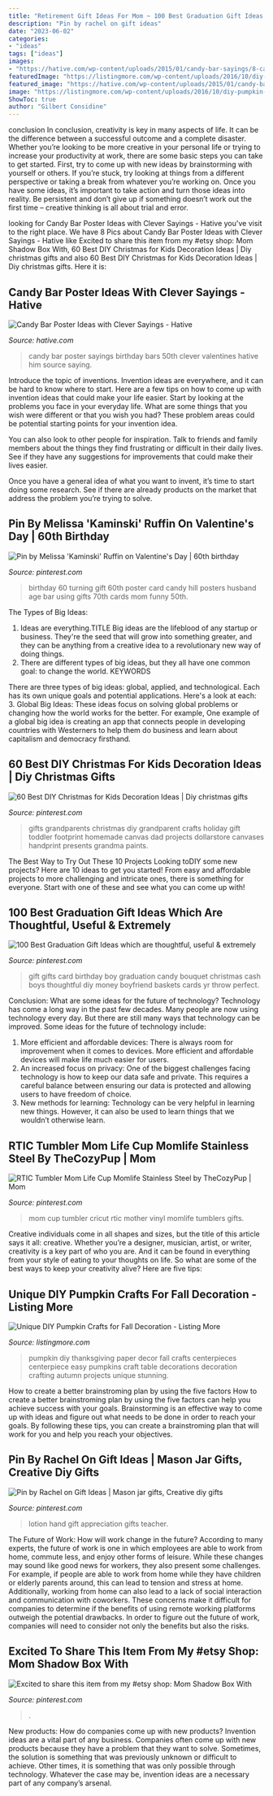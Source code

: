```yaml
---
title: "Retirement Gift Ideas For Mom ~ 100 Best Graduation Gift Ideas Which Are Thoughtful, Useful &amp; Extremely"
description: "Pin by rachel on gift ideas"
date: "2023-06-02"
categories:
- "ideas"
tags: ["ideas"]
images:
- "https://hative.com/wp-content/uploads/2015/01/candy-bar-sayings/8-candy-bar-saying-ideas.jpg"
featuredImage: "https://listingmore.com/wp-content/uploads/2016/10/diy-pumpkin-crafts/16-diy-pumpkin-crafts-for-fall-decoration.jpg"
featured_image: "https://hative.com/wp-content/uploads/2015/01/candy-bar-sayings/8-candy-bar-saying-ideas.jpg"
image: "https://listingmore.com/wp-content/uploads/2016/10/diy-pumpkin-crafts/16-diy-pumpkin-crafts-for-fall-decoration.jpg"
ShowToc: true
author: "Gilbert Considine"
---
```



conclusion
In conclusion, creativity is key in many aspects of life. It can be the difference between a successful outcome and a complete disaster. Whether you’re looking to be more creative in your personal life or trying to increase your productivity at work, there are some basic steps you can take to get started.
First, try to come up with new ideas by brainstorming with yourself or others. If you’re stuck, try looking at things from a different perspective or taking a break from whatever you’re working on. Once you have some ideas, it’s important to take action and turn those ideas into reality. Be persistent and don’t give up if something doesn’t work out the first time – creative thinking is all about trial and error.

	

		
looking for Candy Bar Poster Ideas with Clever Sayings - Hative you've visit to the right place. We have 8 Pics about Candy Bar Poster Ideas with Clever Sayings - Hative like Excited to share this item from my #etsy shop: Mom Shadow Box With, 60 Best DIY Christmas for Kids Decoration Ideas | Diy christmas gifts and also 60 Best DIY Christmas for Kids Decoration Ideas | Diy christmas gifts. Here it is:
		
    
## Candy Bar Poster Ideas With Clever Sayings - Hative

<img loading=lazy src="https://hative.com/wp-content/uploads/2015/01/candy-bar-sayings/8-candy-bar-saying-ideas.jpg" onerror="this.onerror=null;this.src='https://tse4.mm.bing.net/th?id=OIP.ZCQ7LAyHzLc_TkZApETBdwHaJ4&amp;pid=15.1';" alt="Candy Bar Poster Ideas with Clever Sayings - Hative">

_Source: hative.com_

>candy bar poster sayings birthday bars 50th clever valentines hative him source saying. 

	

Introduce the topic of inventions.
Invention ideas are everywhere, and it can be hard to know where to start. Here are a few tips on how to come up with invention ideas that could make your life easier.
Start by looking at the problems you face in your everyday life. What are some things that you wish were different or that you wish you had? These problem areas could be potential starting points for your invention idea.

You can also look to other people for inspiration. Talk to friends and family members about the things they find frustrating or difficult in their daily lives. See if they have any suggestions for improvements that could make their lives easier.

Once you have a general idea of what you want to invent, it’s time to start doing some research. See if there are already products on the market that address the problem you’re trying to solve.

    
## Pin By Melissa &#039;Kaminski&#039; Ruffin On Valentine&#039;s Day | 60th Birthday

<img loading=lazy src="https://i.pinimg.com/736x/0d/66/8a/0d668ad79a05471ead32f6d902f0cb33.jpg" onerror="this.onerror=null;this.src='https://tse2.mm.bing.net/th?id=OIP.9xvgZOitSv9JEo4G_fzQmAHaJ4&amp;pid=15.1';" alt="Pin by Melissa &#039;Kaminski&#039; Ruffin on Valentine&#039;s Day | 60th birthday">

_Source: pinterest.com_

>birthday 60 turning gift 60th poster card candy hill posters husband age bar using gifts 70th cards mom funny 50th. 

	

The Types of Big Ideas:
1. Ideas are everything.TITLE
Big ideas are the lifeblood of any startup or business. They're the seed that will grow into something greater, and they can be anything from a creative idea to a revolutionary new way of doing things.
2. There are different types of big ideas, but they all have one common goal: to change the world. KEYWORDS

There are three types of big ideas: global, applied, and technological. Each has its own unique goals and potential applications. Here's a look at each: 
3. Global Big Ideas: These ideas focus on solving global problems or changing how the world works for the better. For example, One example of a global big idea is creating an app that connects people in developing countries with Westerners to help them do business and learn about capitalism and democracy firsthand. 

    
## 60 Best DIY Christmas For Kids Decoration Ideas | Diy Christmas Gifts

<img loading=lazy src="https://i.pinimg.com/736x/aa/68/f4/aa68f47d7f248d6eb97c4a6abb3942d4.jpg" onerror="this.onerror=null;this.src='https://tse2.mm.bing.net/th?id=OIP.h9zZL3vmfPy30W1l3jirPAHaJ3&amp;pid=15.1';" alt="60 Best DIY Christmas for Kids Decoration Ideas | Diy christmas gifts">

_Source: pinterest.com_

>gifts grandparents christmas diy grandparent crafts holiday gift toddler footprint homemade canvas dad projects dollarstore canvases handprint presents grandma paints. 

	

The Best Way to Try Out These 10 Projects
Looking toDIY some new projects? Here are 10 ideas to get you started! From easy and affordable projects to more challenging and intricate ones, there is something for everyone. Start with one of these and see what you can come up with!

    
## 100 Best Graduation Gift Ideas Which Are Thoughtful, Useful &amp; Extremely

<img loading=lazy src="https://i.pinimg.com/736x/2d/a3/ce/2da3ce827766e33478a73beccde2123e.jpg" onerror="this.onerror=null;this.src='https://tse3.mm.bing.net/th?id=OIP.g8NLJ9a2sC1OWz3yTmJRtAHaJ4&amp;pid=15.1';" alt="100 Best Graduation Gift Ideas which are thoughtful, useful &amp; extremely">

_Source: pinterest.com_

>gift gifts card birthday boy graduation candy bouquet christmas cash boys thoughtful diy money boyfriend baskets cards yr throw perfect. 

	

Conclusion: What are some ideas for the future of technology?
Technology has come a long way in the past few decades. Many people are now using technology every day. But there are still many ways that technology can be improved. Some ideas for the future of technology include: 
1) More efficient and affordable devices: There is always room for improvement when it comes to devices. More efficient and affordable devices will make life much easier for users. 
2) An increased focus on privacy: One of the biggest challenges facing technology is how to keep our data safe and private. This requires a careful balance between ensuring our data is protected and allowing users to have freedom of choice. 
3) New methods for learning: Technology can be very helpful in learning new things. However, it can also be used to learn things that we wouldn’t otherwise learn.

    
## RTIC Tumbler Mom Life Cup Momlife Stainless Steel By TheCozyPup | Mom

<img loading=lazy src="https://i.pinimg.com/736x/33/45/ac/3345ac4b75c21badab778b3fa34eb220--gifts-for-mom-mother-day-gifts.jpg" onerror="this.onerror=null;this.src='https://tse4.mm.bing.net/th?id=OIP.KjO_7WkKDqAURLJqbq-EnAHaKB&amp;pid=15.1';" alt="RTIC Tumbler Mom Life Cup Momlife Stainless Steel by TheCozyPup | Mom">

_Source: pinterest.com_

>mom cup tumbler cricut rtic mother vinyl momlife tumblers gifts. 

	

Creative individuals come in all shapes and sizes, but the title of this article says it all: creative. Whether you’re a designer, musician, artist, or writer, creativity is a key part of who you are. And it can be found in everything from your style of eating to your thoughts on life. So what are some of the best ways to keep your creativity alive? Here are five tips: 

    
## Unique DIY Pumpkin Crafts For Fall Decoration - Listing More

<img loading=lazy src="https://listingmore.com/wp-content/uploads/2016/10/diy-pumpkin-crafts/16-diy-pumpkin-crafts-for-fall-decoration.jpg" onerror="this.onerror=null;this.src='https://tse2.mm.bing.net/th?id=OIP.S-7W8ZNQfWNiLiQpjbI3yQHaLH&amp;pid=15.1';" alt="Unique DIY Pumpkin Crafts for Fall Decoration - Listing More">

_Source: listingmore.com_

>pumpkin diy thanksgiving paper decor fall crafts centerpieces centerpiece easy pumpkins craft table decorations decoration crafting autumn projects unique stunning. 

	

How to create a better brainstroming plan by using the five factors
How to create a better brainstroming plan by using the five factors can help you achieve success with your goals. Brainstorming is an effective way to come up with ideas and figure out what needs to be done in order to reach your goals. By following these tips, you can create a brainstroming plan that will work for you and help you reach your objectives.

    
## Pin By Rachel On Gift Ideas | Mason Jar Gifts, Creative Diy Gifts

<img loading=lazy src="https://i.pinimg.com/736x/62/97/b8/6297b8fc3bf2dc73c3a6cb8bb4d8a303--hand-lotion-staff-appreciation.jpg" onerror="this.onerror=null;this.src='https://tse3.mm.bing.net/th?id=OIP.9bx4lXLJzDoJhUokk_-hjADhEs&amp;pid=15.1';" alt="Pin by Rachel on Gift Ideas | Mason jar gifts, Creative diy gifts">

_Source: pinterest.com_

>lotion hand gift appreciation gifts teacher. 

	

The Future of Work: How will work change in the future?
According to many experts, the future of work is one in which employees are able to work from home, commute less, and enjoy other forms of leisure. While these changes may sound like good news for workers, they also present some challenges. For example, if people are able to work from home while they have children or elderly parents around, this can lead to tension and stress at home. Additionally, working from home can also lead to a lack of social interaction and communication with coworkers. These concerns make it difficult for companies to determine if the benefits of using remote working platforms outweigh the potential drawbacks. In order to figure out the future of work, companies will need to consider not only the benefits but also the risks.

    
## Excited To Share This Item From My #etsy Shop: Mom Shadow Box With

<img loading=lazy src="https://i.pinimg.com/736x/0f/67/6a/0f676a02327537f2dfcce88ad011bbbc.jpg" onerror="this.onerror=null;this.src='https://tse4.mm.bing.net/th?id=OIP.FC7p2p-nsBfOaZZg_Q1hNgHaJ5&amp;pid=15.1';" alt="Excited to share this item from my #etsy shop: Mom Shadow Box With">

_Source: pinterest.com_

>. 

	

New products: How do companies come up with new products?
Invention ideas are a vital part of any business. Companies often come up with new products because they have a problem that they want to solve. Sometimes, the solution is something that was previously unknown or difficult to achieve. Other times, it is something that was only possible through technology. Whatever the case may be, invention ideas are a necessary part of any company’s arsenal.

